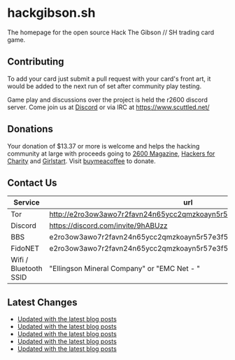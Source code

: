 # hackgibson.sh
The homepage for the open source Hack The Gibson // SH trading card game.


## Contributing

To add your card just submit a pull request with your card's front art, it would be added to the next run of set after community play testing.

Game play and discussions over the project is held the r2600 discord server. Come join us at [Discord](https://discord.com/invite/9hABUzz) or via IRC at https://www.scuttled.net/


## Donations

Your donation of $13.37 or more is welcome and helps the hacking community at large with proceeds going to [2600 Magazine](https://2600.com/), [Hackers for Charity](https://hackersforcharity.org) and [Girlstart](https://girlstart.org).  Visit [buymeacoffee](https://www.buymeacoffee.com/hackgibson.sh) to donate.


## Contact Us

Service | url
-|-
Tor | http://e2ro3ow3awo7r2favn24n65ycc2qmzkoayn5r57e3f56nvjwdcgg32ad.onion
Discord | https://discord.com/invite/9hABUzz
BBS | e2ro3ow3awo7r2favn24n65ycc2qmzkoayn5r57e3f56nvjwdcgg32ad.onion:23
FidoNET | e2ro3ow3awo7r2favn24n65ycc2qmzkoayn5r57e3f56nvjwdcgg32ad.onion:24554
Wifi / Bluetooth SSID | "Ellingson Mineral Company" or "EMC Net - <fidonet address>"

## Latest Changes
<!-- BLOG-POST-LIST:START -->
- [Updated with the latest blog posts](https://github.com/DFW2600/hackgibson.sh/commit/8ce5e2f9d230d42cbdcfd435dd8ec7e9cf9f63e5)
- [Updated with the latest blog posts](https://github.com/DFW2600/hackgibson.sh/commit/ee27b3c01131dedd26c97a9ead4cbc61e372c39e)
- [Updated with the latest blog posts](https://github.com/DFW2600/hackgibson.sh/commit/cbb029eb08a70dc6ac52cade4f8d93e3ba570664)
- [Updated with the latest blog posts](https://github.com/DFW2600/hackgibson.sh/commit/389a6d7539520ccebe7b5c8e861dd2ceecacd47a)
- [Updated with the latest blog posts](https://github.com/DFW2600/hackgibson.sh/commit/9bc0891c418bed1b01f998f3badc7ef2a579dcf7)
<!-- BLOG-POST-LIST:END -->
